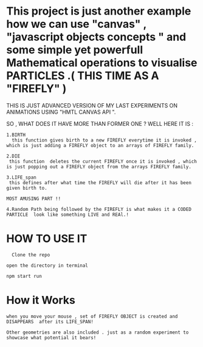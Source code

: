 # This project is just  another example how we can use "canvas" , "javascript objects concepts " and  some simple yet powerfull Mathematical operations to visualise  PARTICLES  .( THIS TIME AS A "FIREFLY" ) 

THIS IS JUST ADVANCED VERSION OF MY LAST EXPERIMENTS ON  ANIMATIONS USING "HMTL CANVAS API ".

SO , WHAT DOES IT HAVE  MORE THAN FORMER ONE ?
WELL HERE IT IS :

```
1.BIRTH 
  this function gives birth to a new FIREFLY everytime it is invoked , which is just adding a FIREFLY object to an arrays of FIREFLY family.
```
```
2.DIE
 this function  deletes the current FIREFLY once it is invoked , which is just popping out a FIREFLY object from the arrays FIREFLY family.
```
```
3.LIFE_span
 this defines after what time the FIREFLY will die after it has been given birth to.
```
```
MOST AMUSING PART !!

4.Random Path being followed by the FIREFLY is what makes it a CODED PARTICLE  look like something LIVE and REAl.!

```


# HOW TO USE IT 
```
  Clone the repo 
  ```
  ```
  open the directory in terminal
  ```
  ```
  npm start run 
  ```
  
  # How it Works
  ```
  when you move your mouse , set of FIREFLY OBJECT is created and DISAPPEARS  after its LIFE_SPAN!
  ```
  ```
  Other geometries are also included . just as a random experiment to showcase what potential it bears!
```
